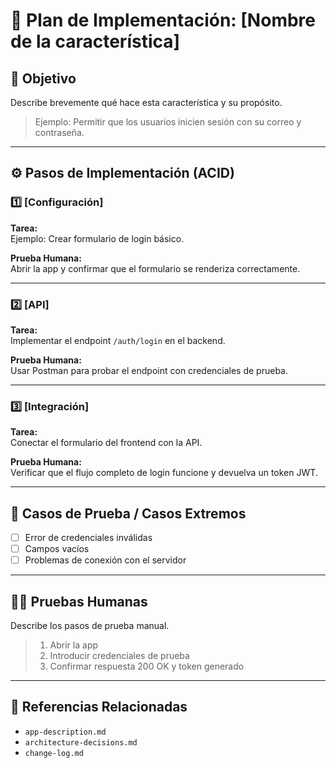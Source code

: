 # 🧩 Plan de Implementación: [Nombre de la característica]

## 🎯 Objetivo
Describe brevemente qué hace esta característica y su propósito.

> Ejemplo: Permitir que los usuarios inicien sesión con su correo y contraseña.

---

## ⚙️ Pasos de Implementación (ACID)

### 1️⃣ [Configuración]
**Tarea:**  
Ejemplo: Crear formulario de login básico.

**Prueba Humana:**  
Abrir la app y confirmar que el formulario se renderiza correctamente.

---

### 2️⃣ [API]
**Tarea:**  
Implementar el endpoint `/auth/login` en el backend.

**Prueba Humana:**  
Usar Postman para probar el endpoint con credenciales de prueba.

---

### 3️⃣ [Integración]
**Tarea:**  
Conectar el formulario del frontend con la API.

**Prueba Humana:**  
Verificar que el flujo completo de login funcione y devuelva un token JWT.

---

## 🧪 Casos de Prueba / Casos Extremos
- [ ] Error de credenciales inválidas
- [ ] Campos vacíos
- [ ] Problemas de conexión con el servidor

---

## 🧍‍♂️ Pruebas Humanas
Describe los pasos de prueba manual.

> 1. Abrir la app  
> 2. Introducir credenciales de prueba  
> 3. Confirmar respuesta 200 OK y token generado  

---

## 📎 Referencias Relacionadas
- `app-description.md`
- `architecture-decisions.md`
- `change-log.md`
